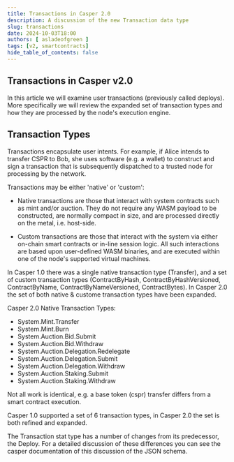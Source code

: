 ```yaml
---
title: Transactions in Casper 2.0
description: A discussion of the new Transaction data type
slug: transactions
date: 2024-10-03T18:00
authors: [ asladeofgreen ]
tags: [v2, smartcontracts]
hide_table_of_contents: false
---
```


## Transactions in Casper v2.0

In this article we will examine user transactions (previously called deploys).  More specifically we will review the expanded set of transaction types and how they are processed by the node's execution engine.

<!-- truncate -->

## Transaction Types

Transactions encapsulate user intents.  For example, if Alice intends to transfer CSPR to Bob, she uses software (e.g. a wallet) to construct and sign a transaction that is subsequently dispatched to a trusted node for processing by the network.

Transactions may be either 'native' or 'custom':

- Native transactions are those that interact with system contracts such as mint and/or auction.  They do not require any WASM payload to be constructed,  are normally compact in size, and are processed directly on the metal, i.e. host-side.

- Custom transactions are those that interact with the system via either on-chain smart contracts or in-line session logic.  All such interactions are based upon user-defined WASM binaries, and are executed within one of the node's supported virtual machines.

In Casper 1.0 there was a single native transaction type (Transfer), and a set of custom transaction types (ContractByHash, ContractByHashVersioned, ContractByName, ContractByNameVersioned, ContractBytes). In Casper 2.0 the set of both native & custome transaction types have been expanded.

Casper 2.0 Native Transaction Types:

- System.Mint.Transfer
- System.Mint.Burn
- System.Auction.Bid.Submit
- System.Auction.Bid.Withdraw
- System.Auction.Delegation.Redelegate
- System.Auction.Delegation.Submit
- System.Auction.Delegation.Withdraw
- System.Auction.Staking.Submit
- System.Auction.Staking.Withdraw

Not all work is identical, e.g. a base token (cspr) transfer differs from a smart contract execution.  

Casper 1.0 supported a set of 6 transaction types, in Casper 2.0 the set is both refined and expanded.

The Transaction stat type has a number of changes from its predecessor, the Deploy. For a detailed discussion of these differences you can see the casper documentation of this discussion of the JSON schema. 
